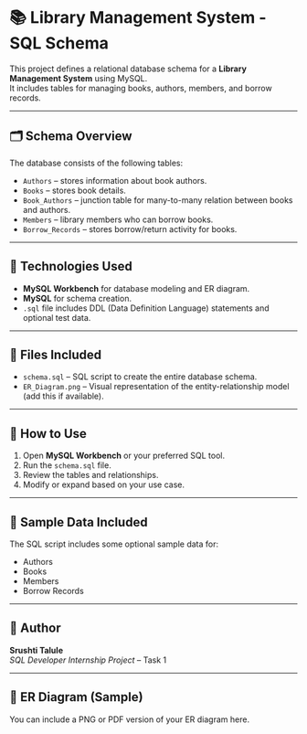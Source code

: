 
# 📚 Library Management System - SQL Schema

This project defines a relational database schema for a **Library Management System** using MySQL.  
It includes tables for managing books, authors, members, and borrow records.

---

## 🗂️ Schema Overview

The database consists of the following tables:

- `Authors` – stores information about book authors.
- `Books` – stores book details.
- `Book_Authors` – junction table for many-to-many relation between books and authors.
- `Members` – library members who can borrow books.
- `Borrow_Records` – stores borrow/return activity for books.

---

## 🔧 Technologies Used

- **MySQL Workbench** for database modeling and ER diagram.
- **MySQL** for schema creation.
- `.sql` file includes DDL (Data Definition Language) statements and optional test data.

---

## 📁 Files Included

- `schema.sql` – SQL script to create the entire database schema.
- `ER_Diagram.png` – Visual representation of the entity-relationship model (add this if available).

---

## 🚀 How to Use

1. Open **MySQL Workbench** or your preferred SQL tool.
2. Run the `schema.sql` file.
3. Review the tables and relationships.
4. Modify or expand based on your use case.

---

## 🧪 Sample Data Included

The SQL script includes some optional sample data for:
- Authors
- Books
- Members
- Borrow Records

---

## 📌 Author

**Srushti Talule**  
*SQL Developer Internship Project* – Task 1

---

## 📸 ER Diagram (Sample)

You can include a PNG or PDF version of your ER diagram here.

